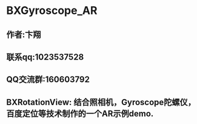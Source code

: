 
# BXGyroscope_AR

##  作者:卞翔
##  联系qq:1023537528
##  QQ交流群:160603792

## BXRotationView: 结合照相机，Gyroscope陀螺仪，百度定位等技术制作的一个AR示例demo.